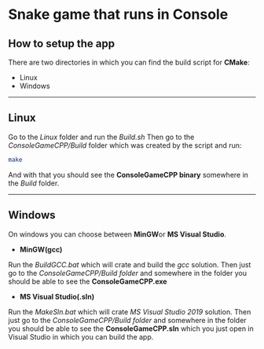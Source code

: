 # Snake game that runs in **Console**

## How to setup the app

There are two directories in which you can find the build script for **CMake**:
- Linux
- Windows
---
## **Linux**

Go to the _Linux_ folder and run the _Build.sh_
Then go to the _ConsoleGameCPP/Build_ folder which was created by the script and run:
```sh
make 
```
And with that you should see the **ConsoleGameCPP binary** somewhere in the _Build_ folder.

---
## **Windows**

On windows you can choose between **MinGW**or **MS Visual Studio**.

- **MinGW(gcc)**


Run the *BuildGCC.bat* which will crate and build the _gcc_ solution.
Then just go to the _ConsoleGameCPP/Build folder_ and somewhere in the folder you should be able to see the **ConsoleGameCPP.exe**

- **MS Visual Studio(.sln)**


 Run the _MakeSln.bat_ which will crate _MS Visual Studio 2019_ solution.
Then just go to the _ConsoleGameCPP/Build folder_ and somewhere in the folder you should be able to see the **ConsoleGameCPP.sln** which you just open in Visual Studio in which you can build the app. 









